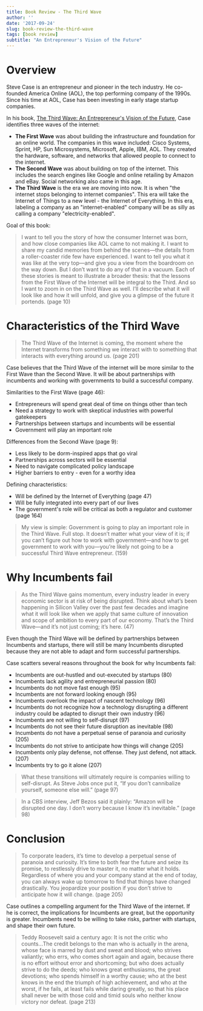 ```yaml
---
title: Book Review - The Third Wave
author: ''
date: '2017-09-24'
slug: book-review-the-third-wave
tags: [book review]
subtitle: "An Entrepreneur's Vision of the Future"
---
```


# Overview

Steve Case is an entrepreneur and pioneer in the tech industry. He co-founded America Online (AOL), the top performing company of the 1990s. Since his time at AOL, Case has been investing in early stage startup companies. 

In his book, [The Third Wave: An Entrepreneur's Vision of the Future](https://www.amazon.com/dp/B010MH1ENW/ref=dp-kindle-redirect?_encoding=UTF8&btkr=1), Case identifies three waves of the internet:

- **The First Wave** was about building the infrastructure and foundation for an online world. The companies in this wave included: Cisco Systems, Sprint, HP, Sun Microsystems, Microsoft, Apple, IBM, AOL. They created the hardware, software, and networks that allowed people to connect to the internet.
- **The Second Wave** was about building on top of the internet. This includes the search engines like Google and online retailing by Amazon and eBay. Social networking also came in this age.
- **The Third Wave** is the era we are moving into now. It is when "the internet stops belonging to internet companies". This era will take the Internet of Things to a new level - the Internet of Everything. In this era, labeling a company as an "internet-enabled" company will be as silly as calling a company "electricity-enabled". 

Goal of this book:

>  I want to tell you the story of how the consumer Internet was born, and how close companies like AOL came to not making it. I want to share my candid memories from behind the scenes—the details from a roller-coaster ride few have experienced. I want to tell you what it was like at the very top—and give you a view from the boardroom on the way down. But I don’t want to do any of that in a vacuum. Each of these stories is meant to illustrate a broader thesis: that the lessons from the First Wave of the Internet will be integral to the Third. And so I want to zoom in on the Third Wave as well. I’ll describe what it will look like and how it will unfold, and give you a glimpse of the future it portends. (page 10)

# Characteristics of the Third Wave

> The Third Wave of the Internet is coming, the moment where the Internet transforms from something we interact with to something that interacts with everything around us. (page 201)

Case believes that the Third Wave of the internet will be more similar to the First Wave than the Second Wave. It will be about partnerships with incumbents and working with governments to build a successful company.

Similarities to the First Wave (page 46):

- Entrepreneurs will spend great deal of time on things other than tech
- Need a strategy to work with skeptical industries with powerful gatekeepers
- Partnerships between startups and incumbents will be essential
- Government will play an important role

Differences from the Second Wave (page 9):

- Less likely to be dorm-inspired apps that go viral
- Partnerships across sectors will be essential
- Need to navigate complicated policy landscape
- Higher barriers to entry - even for a worthy idea

Defining characteristics:

- Will be defined by the Internet of Everything (page 47)
- Will be fully integrated into every part of our lives
- The government's role will be critical as both a regulator and customer (page 164)

> My view is simple: Government is going to play an important role in the Third Wave. Full stop. It doesn’t matter what your view of it is; if you can’t figure out how to work with government—and how to get government to work with you—you’re likely not going to be a successful Third Wave entrepreneur. (159)

# Why Incumbents fail

> As the Third Wave gains momentum, every industry leader in every economic sector is at risk of being disrupted. Think about what’s been happening in Silicon Valley over the past few decades and imagine what it will look like when we apply that same culture of innovation and scope of ambition to every part of our economy. That’s the Third Wave—and it’s not just coming; it’s here. (47)

Even though the Third Wave will be defined by partnerships between Incumbents and startups, there will still be many Incumbents disrupted because they are not able to adapt and form successful partnerships. 

Case scatters several reasons throughout the book for why Incumbents fail:

- Incumbents are out-hustled and out-executed by startups (80)
- Incumbents lack agility and entrepreneurial passion (80)
- Incumbents do not move fast enough (95)
- Incumbents are not forward looking enough (95)
- Incumbents overlook the impact of nascent technology (96)
- Incumbents do not recognize how a technology disrupting a different industry could be adapted to disrupt their own industry (96)
- Incumbents are not willing to self-disrupt (97)
- Incumbents do not see their future disruption as inevitable (98)
- Incumbents do not have a perpetual sense of paranoia and curiosity (205)
- Incumbents do not strive to anticipate how things will change (205)
- Incumbents only play defense, not offense. They just defend, not attack. (207)
- Incumbents try to go it alone (207)

> What these transitions will ultimately require is companies willing to self-disrupt. As Steve Jobs once put it, “If you don’t cannibalize yourself, someone else will.” (page 97)

> In a CBS interview, Jeff Bezos said it plainly: “Amazon will be disrupted one day. I don’t worry because I know it’s inevitable.” (page 98)

# Conclusion

> To corporate leaders, it’s time to develop a perpetual sense of paranoia and curiosity. It’s time to both fear the future and seize its promise, to restlessly drive to master it, no matter what it holds. Regardless of where you and your company stand at the end of today, you can always wake up tomorrow to find that things have changed drastically. You jeopardize your position if you don’t strive to anticipate how it will change. (page 205)

Case outlines a compelling argument for the Third Wave of the internet. If he is correct, the implications for Incumbents are great, but the opportunity is greater. Incumbents need to be willing to take risks, partner with startups, and shape their own future. 

> Teddy Roosevelt said a century ago: It is not the critic who counts...The credit belongs to the man who is actually in the arena, whose face is marred by dust and sweat and blood; who strives valiantly; who errs, who comes short again and again, because there is no effort without error and shortcoming; but who does actually strive to do the deeds; who knows great enthusiasms, the great devotions; who spends himself in a worthy cause; who at the best knows in the end the triumph of high achievement, and who at the worst, if he fails, at least fails while daring greatly, so that his place shall never be with those cold and timid souls who neither know victory nor defeat. (page 213)
